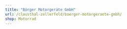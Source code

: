 ```yaml
---
title: "Börger Motorgeräte GmbH"
url: /clausthal-zellerfeld/boerger-motorgeraete-gmbh/
shop: Motorrad
---
```

